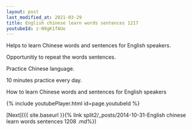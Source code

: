 ```yaml
---
layout: post
last_modified_at: 2021-03-29
title: English chinese learn words sentences 1217 
youtubeId: z-N9gK1fAUo
---
```

 
 
Helps to learn Chinese words and sentences for English speakers.

Opportunitiy to repeat the words sentences. 

Practice Chinese language. 
 
10 minutes practice every day. 
 
How to learn Chinese words and sentences for English speakers 
 
{% include youtubePlayer.html id=page.youtubeId %}
 
 
[Next]({{ site.baseurl }}{% link  split2/_posts/2014-10-31-English chinese learn words sentences 1208 .md%})
 
